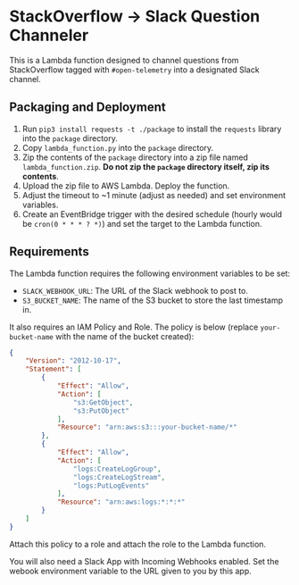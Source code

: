 # StackOverflow -> Slack Question Channeler

This is a Lambda function designed to channel questions from StackOverflow
tagged with `#open-telemetry` into a designated Slack channel.

## Packaging and Deployment

1. Run `pip3 install requests -t ./package` to install the `requests` library
   into the `package` directory.
2. Copy `lambda_function.py` into the `package` directory.
3. Zip the contents of the `package` directory into a zip file named
   `lambda_function.zip`. **Do not zip the `package` directory itself, zip its
   contents**.
4. Upload the zip file to AWS Lambda. Deploy the function.
5. Adjust the timeout to ~1 minute (adjust as needed) and set environment
   variables.
6. Create an EventBridge trigger with the desired schedule (hourly would be
   `cron(0 * * * ? *)`) and set the target to the Lambda function.

## Requirements

The Lambda function requires the following environment variables to be set:

- `SLACK_WEBHOOK_URL`: The URL of the Slack webhook to post to.
- `S3_BUCKET_NAME`: The name of the S3 bucket to store the last timestamp in.

It also requires an IAM Policy and Role. The policy is below (replace
`your-bucket-name` with the name of the bucket created):

``` json
{
    "Version": "2012-10-17",
    "Statement": [
        {
            "Effect": "Allow",
            "Action": [
                "s3:GetObject",
                "s3:PutObject"
            ],
            "Resource": "arn:aws:s3:::your-bucket-name/*"
        },
        {
            "Effect": "Allow",
            "Action": [
                "logs:CreateLogGroup",
                "logs:CreateLogStream",
                "logs:PutLogEvents"
            ],
            "Resource": "arn:aws:logs:*:*:*"
        }
    ]
}
```

Attach this policy to a role and attach the role to the Lambda function.

You will also need a Slack App with Incoming Webhooks enabled. Set the webook
environment variable to the URL given to you by this app.
